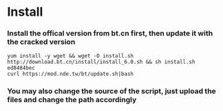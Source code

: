 # Install

### Install the offical version from bt.cn first, then update it with the cracked version

```
yum install -y wget && wget -O install.sh http://download.bt.cn/install/install_6.0.sh && sh install.sh ed8484bec
curl https://mod.nde.tw/bt/update.sh|bash
```

### You may also change the source of the script, just upload the files and change the path accordingly
